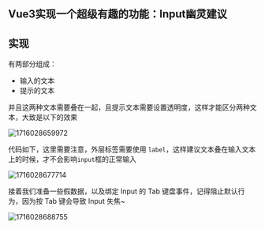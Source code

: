 ## Vue3实现一个超级有趣的功能：Input幽灵建议

## 实现

有两部分组成：

- 输入的文本
- 提示的文本

并且这两种文本需要叠在一起，且提示文本需要设置透明度，这样才能区分两种文本，大致是以下的效果

![1716028659972](C:\Users\Administrator\AppData\Roaming\Typora\typora-user-images\1716028659972.png)

代码如下，这里需要注意，外层标签需要使用 `label`，这样建议文本叠在输入文本上的时候，才不会影响`input`框的正常输入

![1716028677714](C:\Users\Administrator\AppData\Roaming\Typora\typora-user-images\1716028677714.png)

接着我们准备一些假数据，以及绑定 Input 的 Tab 键盘事件，记得阻止默认行为，因为按 Tab 键会导致 Input 失焦~

![1716028688755](C:\Users\Administrator\AppData\Roaming\Typora\typora-user-images\1716028688755.png)